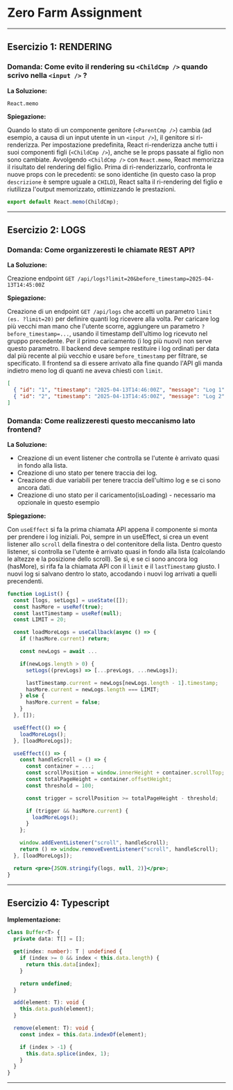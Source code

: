 # Zero Farm Assignment

---

## Esercizio 1: RENDERING

### Domanda: Come evito il rendering su `<ChildCmp />` quando scrivo nella `<input />` ?

**La Soluzione:**

`React.memo`

**Spiegazione:**

Quando lo stato di un componente genitore (`<ParentCmp />`) cambia (ad esempio, a causa di un input utente in un `<input />`), il genitore si ri-renderizza. Per impostazione predefinita, React ri-renderizza anche tutti i suoi componenti figli (`<ChildCmp />`), anche se le props passate al figlio non sono cambiate. Avvolgendo `<ChildCmp />` con `React.memo`, React memorizza il risultato del rendering del figlio. Prima di ri-renderizzarlo, confronta le nuove props con le precedenti: se sono identiche (in questo caso la prop `descrizione` è sempre uguale a `CHILD`), React salta il ri-rendering del figlio e riutilizza l'output memorizzato, ottimizzando le prestazioni.

```jsx
export default React.memo(ChildCmp);
```

---

## Esercizio 2: LOGS

### Domanda: Come organizzeresti le chiamate REST API?

**La Soluzione:**

Creazione endpoint `GET /api/logs?limit=20&before_timestamp=2025-04-13T14:45:00Z`

**Spiegazione:**

Creazione di un endpoint `GET /api/logs` che accetti un parametro `limit (es. ?limit=20)` per definire quanti log ricevere alla volta. Per caricare log più vecchi man mano che l'utente scorre, aggiungere un parametro `?before_timestamp=...`, usando il timestamp dell'ultimo log ricevuto nel gruppo precedente. Per il primo caricamento (i log più nuovi) non serve questo parametro. Il backend deve sempre restituire i log ordinati per data dal più recente al più vecchio e usare `before_timestamp` per filtrare, se specificato. Il frontend sa di essere arrivato alla fine quando l'API gli manda indietro meno log di quanti ne aveva chiesti con `limit`.

```json
[
  { "id": "1", "timestamp": "2025-04-13T14:46:00Z", "message": "Log 1" },
  { "id": "2", "timestamp": "2025-04-13T14:45:00Z", "message": "Log 2" }
]
```

### Domanda: Come realizzeresti questo meccanismo lato frontend?

**La Soluzione:**

- Creazione di un event listener che controlla se l'utente è arrivato quasi in fondo alla lista.
- Creazione di uno stato per tenere traccia dei log.
- Creazione di due variabili per tenere traccia dell'ultimo log e se ci sono ancora dati.
- Creazione di uno stato per il caricamento(isLoading) - necessario ma opzionale in questo esempio

**Spiegazione:**

Con `useEffect` si fa la prima chiamata API appena il componente si monta per prendere i log iniziali. Poi, sempre in un useEffect, si crea un event listener allo `scroll` della finestra o del contenitore della lista. Dentro questo listener, si controlla se l'utente è arrivato quasi in fondo alla lista (calcolando le altezze e la posizione dello scroll). Se sì, e se ci sono ancora log (hasMore), si rifa fa la chiamata API con il `limit` e il `lastTimestamp` giusto. I nuovi log si salvano dentro lo stato, accodando i nuovi log arrivati a quelli precendenti.

```jsx
function LogList() {
  const [logs, setLogs] = useState([]);
  const hasMore = useRef(true);
  const lastTimestamp = useRef(null);
  const LIMIT = 20;

  const loadMoreLogs = useCallback(async () => {
    if (!hasMore.current) return;

    const newLogs = await ...

    if(newLogs.length > 0) {
      setLogs((prevLogs) => [...prevLogs, ...newLogs]);

      lastTimestamp.current = newLogs[newLogs.length - 1].timestamp;
      hasMore.current = newLogs.length === LIMIT;
    } else {
      hasMore.current = false;
    }
  }, []);

  useEffect(() => {
    loadMoreLogs();
  }, [loadMoreLogs]);

  useEffect(() => {
    const handleScroll = () => {
      const container = ...;
      const scrollPosition = window.innerHeight + container.scrollTop;
      const totalPageHeight = container.offsetHeight;
      const threshold = 100;

      const trigger = scrollPosition >= totalPageHeight - threshold;

      if (trigger && hasMore.current) {
        loadMoreLogs();
      }
    };

    window.addEventListener("scroll", handleScroll);
    return () => window.removeEventListener("scroll", handleScroll);
  }, [loadMoreLogs]);

  return <pre>{JSON.stringify(logs, null, 2)}</pre>;
}
```

---

## Esercizio 4: Typescript

**Implementazione:**

```typescript
class Buffer<T> {
  private data: T[] = [];

  get(index: number): T | undefined {
    if (index >= 0 && index < this.data.length) {
      return this.data[index];
    }

    return undefined;
  }

  add(element: T): void {
    this.data.push(element);
  }

  remove(element: T): void {
    const index = this.data.indexOf(element);

    if (index > -1) {
      this.data.splice(index, 1);
    }
  }
}
```

---
